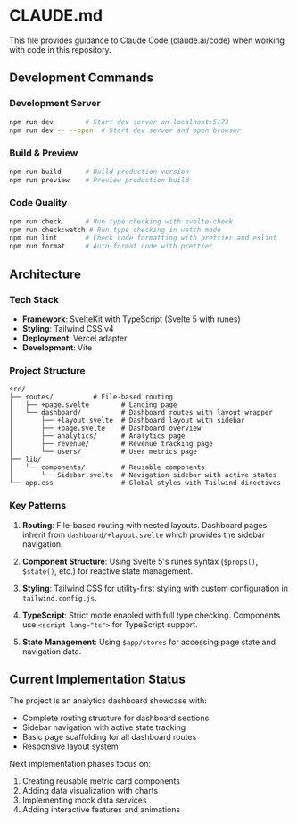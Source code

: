 # CLAUDE.md

This file provides guidance to Claude Code (claude.ai/code) when working with code in this repository.

## Development Commands

### Development Server
```bash
npm run dev        # Start dev server on localhost:5173
npm run dev -- --open  # Start dev server and open browser
```

### Build & Preview
```bash
npm run build      # Build production version
npm run preview    # Preview production build
```

### Code Quality
```bash
npm run check      # Run type checking with svelte-check
npm run check:watch # Run type checking in watch mode
npm run lint       # Check code formatting with prettier and eslint
npm run format     # Auto-format code with prettier
```

## Architecture

### Tech Stack
- **Framework**: SvelteKit with TypeScript (Svelte 5 with runes)
- **Styling**: Tailwind CSS v4
- **Deployment**: Vercel adapter
- **Development**: Vite

### Project Structure
```
src/
├── routes/          # File-based routing
│   ├── +page.svelte        # Landing page
│   └── dashboard/          # Dashboard routes with layout wrapper
│       ├── +layout.svelte  # Dashboard layout with sidebar
│       ├── +page.svelte    # Dashboard overview
│       ├── analytics/      # Analytics page
│       ├── revenue/        # Revenue tracking page
│       └── users/          # User metrics page
├── lib/
│   └── components/         # Reusable components
│       └── Sidebar.svelte  # Navigation sidebar with active states
└── app.css                 # Global styles with Tailwind directives
```

### Key Patterns

1. **Routing**: File-based routing with nested layouts. Dashboard pages inherit from `dashboard/+layout.svelte` which provides the sidebar navigation.

2. **Component Structure**: Using Svelte 5's runes syntax (`$props()`, `$state()`, etc.) for reactive state management.

3. **Styling**: Tailwind CSS for utility-first styling with custom configuration in `tailwind.config.js`.

4. **TypeScript**: Strict mode enabled with full type checking. Components use `<script lang="ts">` for TypeScript support.

5. **State Management**: Using `$app/stores` for accessing page state and navigation data.

## Current Implementation Status

The project is an analytics dashboard showcase with:
- Complete routing structure for dashboard sections
- Sidebar navigation with active state tracking
- Basic page scaffolding for all dashboard routes
- Responsive layout system

Next implementation phases focus on:
1. Creating reusable metric card components
2. Adding data visualization with charts
3. Implementing mock data services
4. Adding interactive features and animations